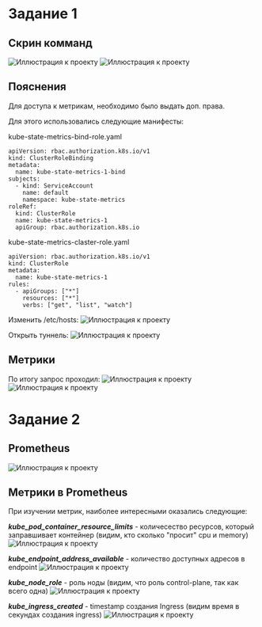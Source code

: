 # Задание 1

## Скрин комманд

![Иллюстрация к проекту](https://github.com/randnull/sre-hw-6/blob/main/photo/run1.png)
![Иллюстрация к проекту](https://github.com/randnull/sre-hw-6/blob/main/photo/run2.png)

## Пояснения

Для доступа к метрикам, необходимо было выдать доп. права.

Для этого использовались следующие манифесты:

kube-state-metrics-bind-role.yaml
```
apiVersion: rbac.authorization.k8s.io/v1
kind: ClusterRoleBinding
metadata:
  name: kube-state-metrics-1-bind
subjects:
  - kind: ServiceAccount
    name: default
    namespace: kube-state-metrics
roleRef:
  kind: ClusterRole
  name: kube-state-metrics-1
  apiGroup: rbac.authorization.k8s.io
```

kube-state-metrics-claster-role.yaml
```
apiVersion: rbac.authorization.k8s.io/v1
kind: ClusterRole
metadata:
  name: kube-state-metrics-1
rules:
  - apiGroups: ["*"]
    resources: ["*"]    
    verbs: ["get", "list", "watch"]
```

Изменить /etc/hosts:
![Иллюстрация к проекту](https://github.com/randnull/sre-hw-6/blob/main/photo/hosts.png)

Открыть туннель:
![Иллюстрация к проекту](https://github.com/randnull/sre-hw-6/blob/main/photo/tunnel.png)


## Метрики
По итогу запрос проходил:
![Иллюстрация к проекту](https://github.com/randnull/sre-hw-6/blob/main/photo/curl.png)
![Иллюстрация к проекту](https://github.com/randnull/sre-hw-6/blob/main/photo/kube_metrics.png)


# Задание 2

## Prometheus
![Иллюстрация к проекту](https://github.com/randnull/sre-hw-6/blob/main/photo/prom-run.png)

## Метрики в Prometheus

При изучении метрик, наиболее интересными оказались следующие:

***kube_pod_container_resource_limits*** - количесество ресурсов, который заправшивает контейнер (видим, кто сколько "просит" cpu и memory)
![Иллюстрация к проекту](https://github.com/randnull/sre-hw-6/blob/main/photo/metric1.png)

***kube_endpoint_address_available*** - количество доступных адресов в endpoint 
![Иллюстрация к проекту](https://github.com/randnull/sre-hw-6/blob/main/photo/metric3.png)

***kube_node_role*** - роль ноды (видим, что роль control-plane, так как всего одна)
![Иллюстрация к проекту](https://github.com/randnull/sre-hw-6/blob/main/photo/metric4.png)

***kube_ingress_created*** - timestamp создания Ingress (видим время в секундах создания ingress)
![Иллюстрация к проекту](https://github.com/randnull/sre-hw-6/blob/main/photo/metric2.png)





